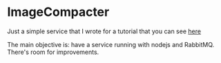 # ImageCompacter

Just a simple service that I wrote for a tutorial that you can see [here](https://www.sipmann.com/microservices_nodejs_express_rabbitmq_part_1-en.html)

The main objective is: have a service running with nodejs and RabbitMQ. There's room for improvements.